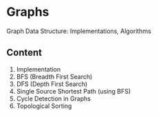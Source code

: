 # Graphs
Graph Data Structure: Implementations, Algorithms

## Content
 1. Implementation
 2. BFS (Breadth First Search)
 3. DFS (Depth First Search)
 4. Single Source Shortest Path (using BFS)
 5. Cycle Detection in Graphs
 6. Topological Sorting
